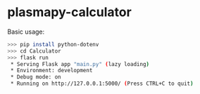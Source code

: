 # plasmapy-calculator

Basic usage:

```bash
>>> pip install python-dotenv
>>> cd Calculator
>>> flask run
 * Serving Flask app "main.py" (lazy loading)
 * Environment: development
 * Debug mode: on
 * Running on http://127.0.0.1:5000/ (Press CTRL+C to quit)
```
